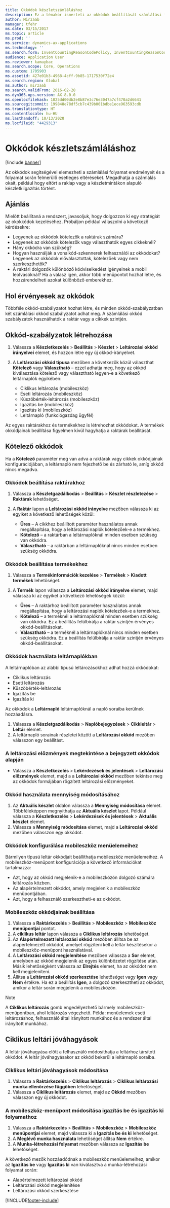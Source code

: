 ```yaml
---
title: Okkódok készletszámláláshoz
description: Ez a témakör ismerteti az okkódok beállítását számlálási feladatokhoz.
author: Mirzaab
manager: tfehr
ms.date: 03/15/2017
ms.topic: article
ms.prod: ''
ms.service: dynamics-ax-applications
ms.technology: ''
ms.search.form: InventCountingReasonCodePolicy, InventCountingReasonCode
audience: Application User
ms.reviewer: kamaybac
ms.search.scope: Core, Operations
ms.custom: 1705903
ms.assetid: 427e01b3-4968-4cff-9b85-1717530f72e4
ms.search.region: Global
ms.author: mirzaab
ms.search.validFrom: 2016-02-28
ms.dyn365.ops.version: AX 8.0.0
ms.openlocfilehash: 1025dd00db2e8b87e3c76e3047a7cf470a2d6641
ms.sourcegitcommit: 199848e78df5cb7c439b001bdbe1ece963593cdb
ms.translationtype: HT
ms.contentlocale: hu-HU
ms.lasthandoff: 10/13/2020
ms.locfileid: "4429313"
---
```

# <a name="reason-codes-for-inventory-counting"></a>Okkódok készletszámláláshoz

[!include [banner](../includes/banner.md)]

Az okkódok segítségével elemezheti a számlálási folyamat eredményeit és a folyamat során felmerülő esetleges eltéréseket. Megadhatja a számlálás okait, például hogy eltört a raklap vagy a készletmintákon alapuló készletkiigazítás történt.

## <a name="recommendation"></a>Ajánlás

Mielőtt beállítaná a rendszert, javasoljuk, hogy dolgozzon ki egy stratégiát az okokkódok kezeléséhez. Próbáljon például válaszolni a következő kérdésekre:

- Legyenek az okkódok kötelezők a raktárak számára?
- Legyenek az okkódok kötelezők vagy választhatók egyes cikkeknél?
- Hány okkódra van szükség?
- Hogyan használják a vonalkód-szkennerek felhasználói az okkódokat? Legyenek az okkódok előválasztottak, kötelezőek vagy nem szerkeszthetők?
- A raktári dolgozók különböző kódviselkedést igényelnek a mobil leolvasóknál? Ha a válasz igen, akkor több menüpontot hozhat létre, és hozzárendelheti azokat különböző emberekhez.

## <a name="where-reason-codes-apply"></a>Hol érvényesek az okkódok

Többféle okkód-szabályzatot hozhat létre, és minden okkód-szabályzatban két számlálási okkód szabályzatot adhat meg. A számlálási okkód szabályzatok használhatók a raktár vagy a cikkek szintjén.

## <a name="set-up-reason-code-policies"></a>Okkód-szabályzatok létrehozása

1. Válassza a **Készletkezelés** \> **Beállítás** \> **Készlet** \> **Leltározási okkód irányelvei** elemet, és hozzon létre egy új okkód-irányelvet.
2. A **Leltározási okkód típusa** mezőben a következők közül választhat **Kötelező** vagy **Választható** – ezzel adhatja meg, hogy az okkód kiválasztása kötelező vagy választható legyen-e a következő leltárnaplók egyikében:

    - Ciklikus leltározás (mobileszköz)
    - Eseti leltározás (mobileszköz)
    - Küszöbérték-leltározás (mobileszköz)
    - Igazítás be (mobileszköz)
    - Igazítás ki (mobileszköz)
    - Leltárnapló (funkciógazdag ügyfél)

Az egyes raktárakhoz és termékekhez is létrehozhat okkódokat. A termékek okkódjainak beállítása figyelmen kívül hagyhatja a raktárak beállítását.

## <a name="mandatory-reason-codes"></a>Kötelező okkódok

Ha a **Kötelező** paraméter meg van adva a raktárak vagy cikkek okkódjainak konfigurációjában, a leltárnapló nem fejezhető be és zárható le, amíg okkód nincs megadva.

### <a name="set-up-reason-codes-for-warehouses"></a>Okkódok beállítása raktárakhoz

1. Válassza a **Készletgazdálkodás** \> **Beállítás** \> **Készlet részletezése** \> **Raktárak** lehetőséget.
2. A **Raktár** lapon a **Leltározási okkód irányelve** mezőben válassza ki az egyiket a következő lehetőségek közül:

    - **Üres** – A cikkhez beállított paraméter használatos annak megállapítása, hogy a leltározási naplók kötelezőek-e a termékhez.
    - **Kötelező** – a raktárban a leltárnaplóknál minden esetben szükség van okkódra.
    - **Választható** – a raktárban a leltárnaplóknál nincs minden esetben szükség okkódra.

### <a name="set-up-reason-codes-for-products"></a>Okkódok beállítása termékekhez

1. Válassza a **Termékinformációk kezelése** \> **Termékek** \> **Kiadott termékek** lehetőséget.
2. A **Termék** lapon válassza a **Leltározási okkód irányelve** elemet, majd válassza ki az egyiket a következő lehetőségek közül:

    - **Üres** – A raktárhoz beállított paraméter használatos annak megállapítása, hogy a leltározási naplók kötelezőek-e a termékhez.
    - **Kötelező** – a terméknél a leltárnaplóknál minden esetben szükség van okkódra. Ez a beállítás felülbírálja a raktár szintjén érvényes okkód-beállításokat.
    - **Választható** – a terméknél a leltárnaplóknál nincs minden esetben szükség okkódra. Ez a beállítás felülbírálja a raktár szintjén érvényes okkód-beállításokat.

### <a name="use-reason-codes-in-counting-journals"></a>Okkódok használata leltárnaplókban

A leltárnaplóban az alábbi típusú leltározásokhoz adhat hozzá okkódokat:

- Ciklikus leltározás
- Eseti leltározás
- Küszöbérték-leltározás
- Igazítás be
- Igazítás ki

Az okkódok a **Leltárnapló** leltárnaplóknál a napló soraiba kerülnek hozzáadásra.

1. Válassza a **Készletgazdálkodás** \> **Naplóbejegyzések** \> **Cikkleltár** \> **Leltár** elemet.
2. A leltárnapló sorainak részletei között a **Leltározási okkód** mezőben válasszon egy beállítást.

### <a name="view-the-counting-history-as-its-recorded-by-reason-codes"></a>A leltározási előzmények megtekintése a bejegyzett okkódok alapján

- Válassza a **Készletkezelés** \> **Lekérdezések és jelentések** \> **Leltározási előzmények** elemet, majd a a **Leltározási okkód** mezőben tekintse meg az okkódok formájában rögzített leltározási előzményeket.

### <a name="use-a-reason-code-for-a-quantity-adjustment"></a>Okkód használata mennyiség módosításához

1. Az **Aktuális készlet** oldalon válassza a **Mennyiség módosítása** elemet. Többféleképpen megnyithatja az **Aktuális készlet** lapot. Például válassza a **Készletkezelés** \> **Lekérdezések és jelentések** \> **Aktuális készlet** elemet.
2. Válassza a **Mennyiség módosítása** elemet, majd a **Leltározási okkód** mezőben válasszon egy okkódot.

### <a name="configure-reason-codes-for-mobile-device-menu-items"></a>Okkódok konfigurálása mobileszköz menüelemeihez

Bármilyen típusú leltár okkódjait beállíthatja mobileszköz menüelemeihez. A mobileszköz-menüpont konfigurációja a következő információkat tartalmazza:

- Azt, hogy az okkód megjelenik-e a mobileszközön dolgozó számára leltározás közben.
- Az alapértelmezett okkódot, amely megjelenik a mobileszköz menüpontjában.
- Azt, hogy a felhasználó szerkesztheti-e az okkódot.

### <a name="set-up-reason-codes-on-a-mobile-device"></a>Mobileszköz okkódjainak beállítása

1. Válassza a **Raktárkezelés** \> **Beállítás** \> **Mobileszköz** \> **Mobileszköz menüpontjai** pontot.
2. A **ciklikus leltár** lapon válassza a **Ciklikus leltározás** lehetőséget.
3. Az **Alapértelmezett leltározási okkód** mezőben állítsa be az alapértelmezett okkódot, amelyet rögzíteni kell a leltár készítésekor a mobileszköz-menüpont használatával.
4. A **Leltározási okkód megjelenítése** mezőben válassza a **Sor** elemet, amelyben az okkód megjelenik az egyes különbözetet rögzítése után. Másik lehetőségként válassza az **Elrejtés** elemet, ha az okkódot nem kell megjeleníteni.
5. Állítsa a **Leltározási okkód szerkesztése** lehetőséget vagy **Igen** vagy **Nem** értékre. Ha ez a beállítás **Igen**, a dolgozó szerkesztheti az okkódot, amikor a leltár során megjelenik a mobileszközön.

> [!NOTE]
> A **Ciklikus leltározás** gomb engedélyezhető bármely mobileszköz-menüpontban, ahol leltározás végezhető. Példa: menüelemek eseti leltározáshoz, felhasználó által irányított munkához és a rendszer által irányított munkához.

## <a name="cycle-count-approvals"></a>Ciklikus leltári jóváhagyások

A leltár jóváhagyása előtt a felhasználó módosíthatja a leltárhoz társított okkódot. A leltár jóváhagyásakor az okkód bekerül a leltárnapló soraiba.

### <a name="modify-cycle-count-approvals"></a>Ciklikus leltári jóváhagyások módosítása

1. Válassza a **Raktárkezelés** \> **Ciklikus leltározás** \> **Ciklikus leltározási munka ellenőrzése függőben** lehetőséget.
2. Válassza a **Ciklikus leltározás** elemet, majd az **Okkód** mezőben válasszon egy új okkódot.

### <a name="modify-the-mobile-device-menu-item-for-adjustment-in-and-adjustment-out"></a>A mobileszköz-menüpont módosítása igazítás be és igazítás ki folyamathoz

1. Válassza a **Raktárkezelés** \> **Beállítás** \> **Mobileszköz** \> **Mobileszköz menüpontjai** elemet, majd válassza ki a **Igazítás be és ki** lehetőséget.
2. A **Meglévő munka használata** lehetőséget állítsa **Nem** értékre.
3. A **Munka-létrehozási folyamat** mezőben válassza az **Igazítás be** lehetőséget.

A következő mezők hozzáadódnak a mobileszköz menüelemeihez, amikor az **Igazítás be** vagy **Igazítás ki** van kiválasztva a munka-létrehozási folyamat során:

- Alapértelmezett leltározási okkód
- Leltározási okkód megjelenítése
- Leltározási okkód szerkesztése


[!INCLUDE[footer-include](../../includes/footer-banner.md)]